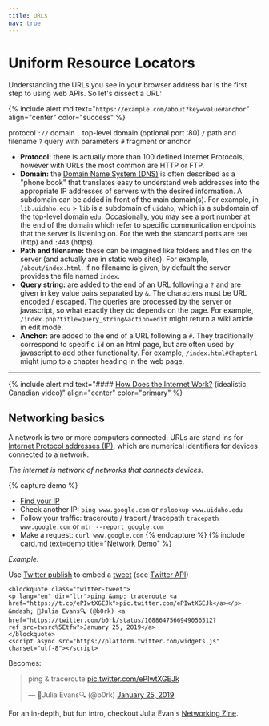 ```yaml
---
title: URLs
nav: true
---
```


# Uniform Resource Locators

Understanding the URLs you see in your browser address bar is the first step to using web APIs. 
So let's dissect a URL:

{% include alert.md text="`https://example.com/about?key=value#anchor`" align="center" color="success" %}

protocol `://` domain `.` top-level domain (optional port :80) `/` path and filename `?` query with parameters `#` fragment or anchor

- **Protocol:** there is actually more than 100 defined Internet Protocols, however with URLs the most common are HTTP or FTP.
- **Domain:** the [Domain Name System (DNS)](https://en.wikipedia.org/wiki/Domain_Name_System) is often described as a "phone book" that translates easy to understand web addresses into the appropriate IP addresses of servers with the desired information. A subdomain can be added in front of the main domain(s). For example, in `lib.uidaho.edu` > `lib` is a subdomain of `uidaho`, which is a subdomain of the top-level domain `edu`. Occasionally, you may see a port number at the end of the domain which refer to specific communication endpoints that the server is listening on. For the web the standard ports are `:80` (http) and `:443` (https).
- **Path and filename:** these can be imagined like folders and files on the server (and actually are in static web sites). For example, `/about/index.html`. If no filename is given, by default the server provides the file named `index`.
- **Query string:** are added to the end of an URL following a `?` and are given in key value pairs separated by `&`. The characters must be URL encoded / escaped. The queries are processed by the server or javascript, so what exactly they do depends on the page. For example, `/index.php?title=Query_string&action=edit` might return a wiki article in edit mode.
- **Anchor:** are added to the end of a URL following a `#`. They traditionally correspond to specific `id` on an html page, but are often used by javascript to add other functionality. For example, `/index.html#Chapter1` might jump to a chapter heading in the web page.

<hr>

{% include alert.md text="#### [How Does the Internet Work?](https://youtu.be/i5oe63pOhLI)
(idealistic Canadian video)" align="center" color="primary" %}

## Networking basics

A network is two or more computers connected.
URLs are stand ins for [Internet Protocol addresses (IP)](https://en.wikipedia.org/wiki/IP_address), which are numerical identifiers for devices connected to a network.

*The internet is network of networks that connects devices.*

{% capture demo %}
- [Find your IP](https://support.google.com/websearch/answer/1696588)
- Check another IP: `ping www.google.com` or `nslookup www.uidaho.edu` 
- Follow your traffic: traceroute / tracert / tracepath `tracepath www.google.com` or `mtr --report google.com`
- Make a request: `curl www.google.com`
{% endcapture %}
{% include card.md text=demo title="Network Demo" %}

*Example:*

Use [Twitter publish](https://publish.twitter.com/) to embed a [tweet](https://twitter.com/b0rk/status/1088647566949056512) (see [Twitter API](https://developer.twitter.com/en/docs))

```
<blockquote class="twitter-tweet">
<p lang="en" dir="ltr">ping &amp; traceroute <a href="https://t.co/ePIwtXGEJk">pic.twitter.com/ePIwtXGEJk</a></p>
&mdash; 🔎Julia Evans🔍 (@b0rk) <a href="https://twitter.com/b0rk/status/1088647566949056512?ref_src=twsrc%5Etfw">January 25, 2019</a>
</blockquote>
<script async src="https://platform.twitter.com/widgets.js" charset="utf-8"></script> 
```
Becomes:

<blockquote class="twitter-tweet"><p lang="en" dir="ltr">ping &amp; traceroute <a href="https://t.co/ePIwtXGEJk">pic.twitter.com/ePIwtXGEJk</a></p>&mdash; 🔎Julia Evans🔍 (@b0rk) <a href="https://twitter.com/b0rk/status/1088647566949056512?ref_src=twsrc%5Etfw">January 25, 2019</a></blockquote> <script async src="https://platform.twitter.com/widgets.js" charset="utf-8"></script> 

For an in-depth, but fun intro, checkout Julia Evan's [Networking Zine](https://wizardzines.com/zines/networking/).
